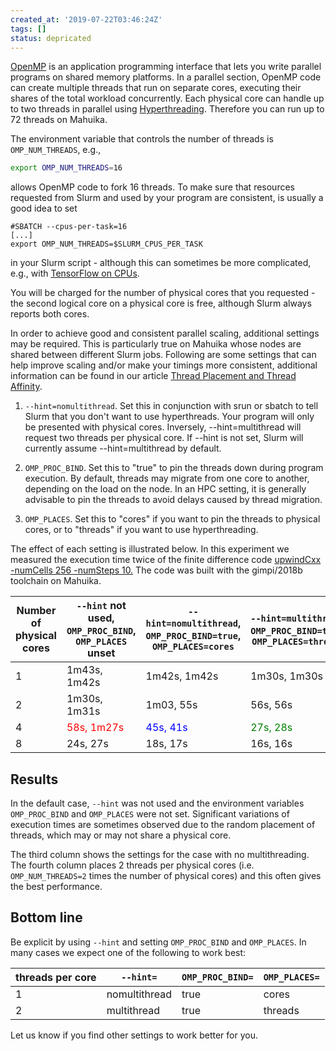 ```yaml
---
created_at: '2019-07-22T03:46:24Z'
tags: []
status: depricated
---
```


[OpenMP](https://en.wikipedia.org/wiki/OpenMP) is an application
programming interface that lets you write parallel programs on shared
memory platforms. In a parallel section, OpenMP code can create multiple
threads that run on separate cores, executing their shares of the total
workload concurrently. Each
physical core can handle up to two threads in parallel using
[Hyperthreading](../../Scientific_Computing/Batch_Jobs/Hyperthreading.md).
Therefore you can run up to 72 threads on Mahuika.

The environment variable that controls the number of threads is
`OMP_NUM_THREADS`, e.g.,

```sh
export OMP_NUM_THREADS=16
```

allows OpenMP code to fork 16 threads. To make sure that resources
requested from Slurm and used by your program are consistent, is usually
a good idea to set

```sl
#SBATCH --cpus-per-task=16
[...]
export OMP_NUM_THREADS=$SLURM_CPUS_PER_TASK
```

in your Slurm script - although this can sometimes be more complicated,
e.g., with
[TensorFlow on CPUs](../../Scientific_Computing/Supported_Applications/TensorFlow_on_CPUs.md).

You will be charged for the number of physical cores that
you requested - the second logical core on a physical core is free,
although Slurm always reports both cores.

In order to achieve good and consistent parallel scaling, additional
settings may be required. This is particularly true on Mahuika whose
nodes are shared between different Slurm jobs. Following are some
settings that can help improve scaling and/or make your timings more
consistent, additional information can be found in our article
[Thread Placement and Thread Affinity](../../Scientific_Computing/HPC_Software_Environment/Thread_Placement_and_Thread_Affinity.md).

1. `--hint=nomultithread`. Set this in conjunction with srun or sbatch to
tell Slurm that you don't want to use hyperthreads. Your program will
only be presented with physical cores. Inversely, --hint=multithread
will request two threads per physical core. If --hint is not set, Slurm
will currently assume --hint=multithread by default.

2. `OMP_PROC_BIND`. Set this to "true" to pin the threads down during
program execution. By default, threads may migrate from one core to
another, depending on the load on the node. In an HPC setting, it is
generally advisable to pin the threads to avoid delays caused by thread
migration.

3. `OMP_PLACES`. Set this to "cores" if you want to pin the threads to
physical cores, or to "threads" if you want to use hyperthreading.

The effect of each setting is illustrated below. In this experiment we
measured the execution time twice of the finite difference
code [upwindCxx -numCells 256 -numSteps 10.](https://github.com/pletzer/fidibench) The code was built with the
gimpi/2018b toolchain on Mahuika.

| Number of physical cores | `--hint` not used, `OMP_PROC_BIND`, `OMP_PLACES` unset | `--hint=nomultithread`, `OMP_PROC_BIND=true`, `OMP_PLACES=cores` | `--hint=multithread`, `OMP_PROC_BIND=true`. `OMP_PLACES=threads` |
|--------------------|----------------------|----------------------|---------------------|
| 1 | 1m43s, 1m42s | 1m42s, 1m42s | 1m30s, 1m30s |
| 2 | 1m30s, 1m31s | 1m03, 55s | 56s, 56s |
| 4 | <span style="color:red">58s, 1m27s</span> | <span style="color:blue">45s, 41s</span> | <span style="color:green">27s, 28s</span> |
| 8 | 24s, 27s | 18s, 17s | 16s, 16s |

## Results

In the default case, `--hint` was not used and the environment variables
`OMP_PROC_BIND` and `OMP_PLACES` were not set. Significant variations of
execution times are sometimes observed due to the random placement of
threads, which may or may not share a physical core.

The third column shows the settings for the case with no multithreading.
The fourth column places 2 threads per physical cores (i.e.
`OMP_NUM_THREADS=2` times the number of physical cores) and this often
gives the best performance.

## Bottom line

Be explicit by using `--hint` and setting `OMP_PROC_BIND` and `OMP_PLACES`.
In many cases we expect one of the following to work best:

| threads per core | `--hint=`     | `OMP_PROC_BIND=` | `OMP_PLACES=` |
|------------------|---------------|------------------|--------------|
| 1                | nomultithread | true             | cores        |
| 2                | multithread   | true             | threads      |

Let us know if you find other settings to work better for you.
